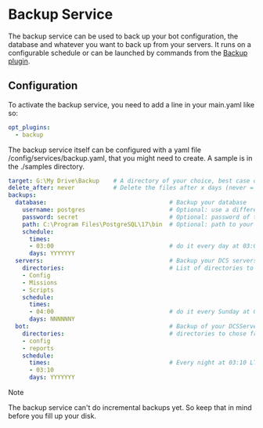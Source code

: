 # Backup Service
The backup service can be used to back up your bot configuration, the database and whatever you want to back up from 
your servers. It runs on a configurable schedule or can be launched by commands from the [Backup plugin](../../plugins/backup/README.md).

## Configuration
To activate the backup service, you need to add a line in your main.yaml like so:
```yaml
opt_plugins:
  - backup
```

The backup service itself can be configured with a yaml file /config/services/backup.yaml, that you might need to 
create. A sample is in the ./samples directory.

```yaml
target: G:\My Drive\Backup    # A directory of your choice, best case on a cloud drive
delete_after: never           # Delete the files after x days (never = never) 
backups:
  database:                                   # Backup your database
    username: postgres                        # Optional: use a different user to backup the database
    password: secret                          # Optional: password of that user
    path: C:\Program Files\PostgreSQL\17\bin  # Optional: path to your bin directory of your postgres database (will be auto-detected otherwise)
    schedule: 
      times:
      - 03:00                                 # do it every day at 03:00 LT
      days: YYYYYYY
  servers:                                    # Backup your DCS servers
    directories:                              # List of directories to be backed up
    - Config
    - Missions
    - Scripts
    schedule:
      times:
      - 04:00                                 # do it every Sunday at 04:00 LT                       
      days: NNNNNNY
  bot:                                        # Backup of your DCSServerBots configuration
    directories:                              # directories to chose from
    - config
    - reports
    schedule:
      times:                                  # Every night at 03:10 LT
      - 03:10
      days: YYYYYYY
```

> [!NOTE]
> The backup service can't do incremental backups yet. So keep that in mind before you fill up your disk.
